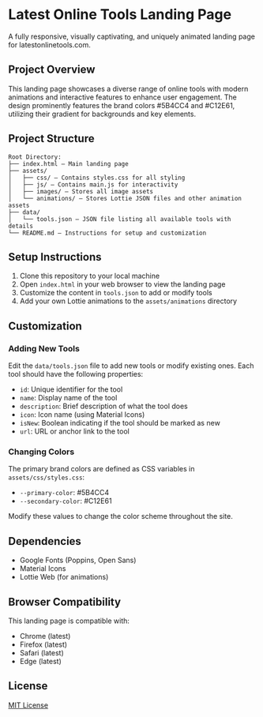 # Latest Online Tools Landing Page

A fully responsive, visually captivating, and uniquely animated landing page for latestonlinetools.com.

## Project Overview

This landing page showcases a diverse range of online tools with modern animations and interactive features to enhance user engagement. The design prominently features the brand colors #5B4CC4 and #C12E61, utilizing their gradient for backgrounds and key elements.

## Project Structure

```
Root Directory:
├── index.html – Main landing page
├── assets/
│   ├── css/ – Contains styles.css for all styling
│   ├── js/ – Contains main.js for interactivity
│   ├── images/ – Stores all image assets
│   └── animations/ – Stores Lottie JSON files and other animation assets
├── data/
│   └── tools.json – JSON file listing all available tools with details
└── README.md – Instructions for setup and customization
```

## Setup Instructions

1. Clone this repository to your local machine
2. Open `index.html` in your web browser to view the landing page
3. Customize the content in `tools.json` to add or modify tools
4. Add your own Lottie animations to the `assets/animations` directory

## Customization

### Adding New Tools

Edit the `data/tools.json` file to add new tools or modify existing ones. Each tool should have the following properties:

- `id`: Unique identifier for the tool
- `name`: Display name of the tool
- `description`: Brief description of what the tool does
- `icon`: Icon name (using Material Icons)
- `isNew`: Boolean indicating if the tool should be marked as new
- `url`: URL or anchor link to the tool

### Changing Colors

The primary brand colors are defined as CSS variables in `assets/css/styles.css`:

- `--primary-color`: #5B4CC4
- `--secondary-color`: #C12E61

Modify these values to change the color scheme throughout the site.

## Dependencies

- Google Fonts (Poppins, Open Sans)
- Material Icons
- Lottie Web (for animations)

## Browser Compatibility

This landing page is compatible with:
- Chrome (latest)
- Firefox (latest)
- Safari (latest)
- Edge (latest)

## License

[MIT License](LICENSE)
